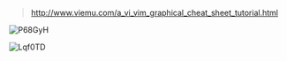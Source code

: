 >http://www.viemu.com/a_vi_vim_graphical_cheat_sheet_tutorial.html


![P68GyH](https://picture-suyifan.oss-cn-shenzhen.aliyuncs.com/uPic/P68GyH.png)

![Lqf0TD](https://picture-suyifan.oss-cn-shenzhen.aliyuncs.com/uPic/Lqf0TD.jpg)